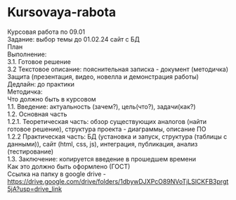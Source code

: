 # Kursovaya-rabota
Курсовая работа по 09.01<BR>
Задание: выбор темы до 01.02.24 сайт с БД<BR>
План<BR>
Выполнение:<BR>
3.1. Готовое решение <BR>
3.2 Текстовое описание: пояснительная записка - документ (методичка)<BR>
Защита (презентация, видео, новелла и демонстрация работы)<BR>
Дедлайн: до практики<BR>
Методичка:<BR>
Что должно быть в курсовом<BR>
1.1. Введение: актуальность (зачем?), цель(что?), задачи(как?) <BR>
1.2. Основная часть<BR>
1.2.1. Теоретическая часть: обзор существующих аналогов (найти готовое решение), структура проекта - диаграммы,  описание ПО<BR>
1.2.2 Практическая часть: БД (установка и запуск, структура (таблицы с данными)), сайт (html, css, js), интеграция, публикация, анализ (тестирование) <BR>
1.3. Заключение: копируется введение в прошедшем времени<BR>
Как это должно быть оформлено (ГОСТ)<BR>
Ссылка на папку в google drive - https://drive.google.com/drive/folders/1dbywDJXPcO89NVoTjLSlCKFB3prgt5jA?usp=drive_link
